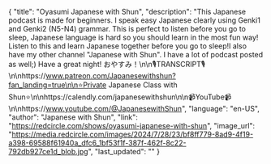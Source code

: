{
    "title": "Oyasumi Japanese with Shun",
    "description": "This Japanese podcast is made for beginners. I speak easy Japanese clearly using Genki1 and Genki2 (N5-N4) grammar. This is perfect to listen before you go to sleep, Japanese language is hard so you should learn in the most fun way! Listen to this and learn Japanese together before you go to sleep!I also have my other channel \"Japanese with Shun\". I have a lot of podcast posted as well;) Have a great night! おやすみ！\n\n🎙TRANSCRIPT🎙\n\nhttps://www.patreon.com/Japanesewithshun?fan_landing=true\n\n⭐️Private Japanese Class with Shun⭐️\n\nhttps://calendly.com/japanesewithshun\n\n📹YouTube📹\n\nhttps://www.youtube.com/@JapanesewithShun",
    "language": "en-US",
    "author": "Japanese with Shun",
    "link": "https://redcircle.com/shows/oyasumi-japanese-with-shun",
    "image_url": "https://media.redcircle.com/images/2024/7/28/23/bf8ff779-8ad9-4f19-a398-69588f61940a_dfc6_1bf53f1f-387f-462f-8c22-792db927ce1d_blob.jpg",
    "last_updated": ""
}